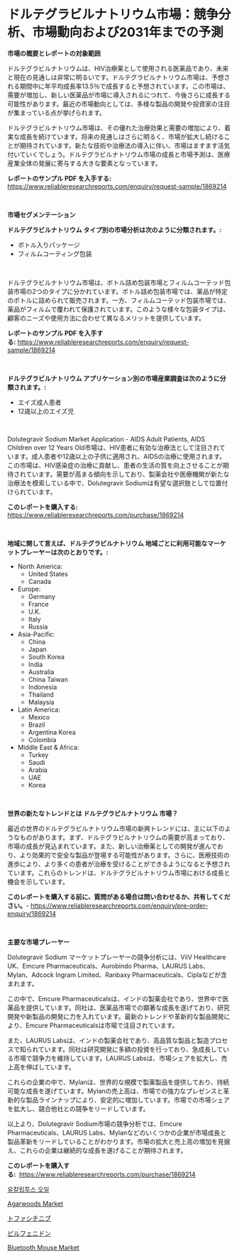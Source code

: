 <p><h1>ドルテグラビルナトリウム市場：競争分析、市場動向および2031年までの予測</h1></p><p><strong>市場の概要とレポートの対象範囲</strong></p>
<p><p>ドルテグラビルナトリウムは、HIV治療薬として使用される医薬品であり、未来と現在の見通しは非常に明るいです。ドルテグラビルナトリウム市場は、予想される期間中に年平均成長率13.5％で成長すると予想されています。この市場は、需要が増加し、新しい医薬品が市場に導入されるにつれて、今後さらに成長する可能性があります。最近の市場動向としては、多様な製品の開発や投資家の注目が集まっている点が挙げられます。</p><p>ドルテグラビルナトリウム市場は、その優れた治療効果と需要の増加により、着実な成長を続けています。将来の見通しはさらに明るく、市場が拡大し続けることが期待されています。新たな技術や治療法の導入に伴い、市場はますます活気付いていくでしょう。ドルテグラビルナトリウム市場の成長と市場予測は、医療産業全体の発展に寄与する大きな要素となっています。</p></p>
<p><strong>レポートのサンプル PDF を入手する:</strong> <a href="https://www.reliableresearchreports.com/enquiry/request-sample/1869214">https://www.reliableresearchreports.com/enquiry/request-sample/1869214</a></p>
<p>&nbsp;</p>
<p><strong>市場セグメンテーション</strong></p>
<p><strong>ドルテグラビルナトリウム タイプ別の市場分析は次のように分類されます。:</strong></p>
<p><ul><li>ボトル入りパッケージ</li><li>フィルムコーティング包装</li></ul></p>
<p>&nbsp;</p>
<p><p>ドルテグラビルナトリウム市場は、ボトル詰め包装市場とフィルムコーテッド包装市場の2つのタイプに分かれています。ボトル詰め包装市場では、薬品が特定のボトルに詰められて販売されます。一方、フィルムコーテッド包装市場では、薬品がフィルムで覆われて保護されています。このような様々な包装タイプは、顧客のニーズや使用方法に合わせて異なるメリットを提供しています。</p></p>
<p><strong>レポートのサンプル PDF を入手する:</strong>&nbsp;<a href="https://www.reliableresearchreports.com/enquiry/request-sample/1869214">https://www.reliableresearchreports.com/enquiry/request-sample/1869214</a></p>
<p>&nbsp;</p>
<p><strong> ドルテグラビルナトリウム アプリケーション別の市場産業調査は次のように分類されます。:</strong></p>
<p><ul><li>エイズ成人患者</li><li>12歳以上のエイズ児</li></ul></p>
<p>&nbsp;</p>
<p><p>Dolutegravir Sodium Market Application - AIDS Adult Patients, AIDS Children over 12 Years Old市場は、HIV患者に有効な治療法として注目されています。成人患者や12歳以上の子供に適用され、AIDSの治療に使用されます。この市場は、HIV感染症の治療に貢献し、患者の生活の質を向上させることが期待されています。需要が高まる傾向を示しており、製薬会社や医療機関が新たな治療法を模索している中で、Dolutegravir Sodiumは有望な選択肢として位置付けられています。</p></p>
<p><strong>このレポートを購入する:</strong>&nbsp; <a href="https://www.reliableresearchreports.com/purchase/1869214">https://www.reliableresearchreports.com/purchase/1869214</a></p>
<p>&nbsp;</p>
<p><strong>地域に関して言えば、ドルテグラビルナトリウム 地域ごとに利用可能なマーケットプレーヤーは次のとおりです。:</strong></p>
<p><ul>
    <li>
        North America:
        <ul>
            <li>United States</li>
            <li>Canada</li>
        </ul>
    </li>
    <li>
        Europe:
        <ul>
            <li>Germany</li>
            <li>France</li>
            <li>U.K.</li>
            <li>Italy</li>
            <li>Russia</li>
        </ul>
    </li>
    <li>
        Asia-Pacific:
        <ul>
            <li>China</li>
            <li>Japan</li>
            <li>South Korea</li>
            <li>India</li>
            <li>Australia</li>
            <li>China Taiwan</li>
            <li>Indonesia</li>
            <li>Thailand</li>
            <li>Malaysia</li>
        </ul>
    </li>
    <li>
        Latin America:
        <ul>
            <li>Mexico</li>
            <li>Brazil</li>
            <li>Argentina Korea</li>
            <li>Colombia</li>
        </ul>
    </li>
    <li>
        Middle East & Africa:
        <ul>
            <li>Turkey</li>
            <li>Saudi</li>
            <li>Arabia</li>
            <li>UAE</li>
            <li>Korea</li>
        </ul>
    </li>
    </ul></p>
<p>&nbsp;</p>
<p><strong>世界の新たなトレンドとは ドルテグラビルナトリウム 市場？</strong></p>
<p><p>最近の世界のドルテグラビルナトリウム市場の新興トレンドには、主に以下のようなものがあります。まず、ドルテグラビルナトリウムの需要が高まっており、市場の成長が見込まれています。また、新しい治療薬としての開発が進んでおり、より効果的で安全な製品が登場する可能性があります。さらに、医療技術の進歩により、より多くの患者が治療を受けることができるようになると予想されています。これらのトレンドは、ドルテグラビルナトリウム市場における成長と機会を示しています。</p></p>
<p><strong>このレポートを購入する前に、質問がある場合は問い合わせるか、共有してください。</strong>- <a href="https://www.reliableresearchreports.com/enquiry/pre-order-enquiry/1869214">https://www.reliableresearchreports.com/enquiry/pre-order-enquiry/1869214</a></p>
<p>&nbsp;</p>
<p><strong>主要な市場プレーヤー</strong></p>
<p><p>Dolutegravir Sodium マーケットプレーヤーの競争分析には、ViiV Healthcare UK、Emcure Pharmaceuticals、Aurobindo Pharma、LAURUS Labs、Mylan、Adcock Ingram Limited、Ranbaxy Pharmaceuticals、Ciplaなどが含まれます。 </p><p>この中で、Emcure Pharmaceuticalsは、インドの製薬会社であり、世界中で医薬品を提供しています。同社は、医薬品市場での顕著な成長を遂げており、研究開発や新製品の開発に力を入れています。最新のトレンドや革新的な製品開発により、Emcure Pharmaceuticalsは市場で注目されています。</p><p>また、LAURUS Labsは、インドの製薬会社であり、高品質な製品と製造プロセスで知られています。同社は研究開発に多額の投資を行っており、急成長している市場で競争力を維持しています。LAURUS Labsは、市場シェアを拡大し、売上高を伸ばしています。</p><p>これらの企業の中で、Mylanは、世界的な規模で製薬製品を提供しており、持続可能な成長を遂げています。Mylanの売上高は、市場での強力なプレゼンスと革新的な製品ラインナップにより、安定的に増加しています。市場での市場シェアを拡大し、競合他社との競争をリードしています。</p><p>以上より、Dolutegravir Sodium市場の競争分析では、Emcure Pharmaceuticals、LAURUS Labs、Mylanなどのいくつかの企業が市場成長と製品革新をリードしていることがわかります。市場の拡大と売上高の増加を見据え、これらの企業は継続的な成長を遂げることが期待されます。</p></p>
<p><strong>このレポートを購入する:</strong>&nbsp;&nbsp;<a href="https://www.reliableresearchreports.com/purchase/1869214">https://www.reliableresearchreports.com/purchase/1869214</a></p>
<p><p><a href="https://medium.com/@isariontaru/%EC%9C%A0%EC%B9%BC%EB%A6%BD%ED%88%AC%EC%8A%A4-%EC%98%A4%EC%9D%BC-%EC%8B%9C%EC%9E%A5-%EB%B3%B4%EA%B3%A0%EC%84%9C%EB%8A%94-%EC%9D%B4-%EC%8B%9C%EC%9E%A5%EC%9D%98-%EC%B5%9C%EC%8B%A0-%ED%8A%B8%EB%A0%8C%EB%93%9C%EC%99%80-%EC%84%B1%EC%9E%A5-%EA%B8%B0%ED%9A%8C%EB%A5%BC-%EB%B3%B4%EC%97%AC%EC%A4%8D%EB%8B%88%EB%8B%A4-777ed2ead40d">유칼립투스 오일</a></p><p><a href="https://picayune-night-cbd.notion.site/Agarwoods-Market-Size-Growing-and-Forecasted-for-period-from-2024-2031-and-provides-complete-marke-73c48628cfd3452b9bf22f3752caf4c3">Agarwoods Market</a></p><p><a href="https://github.com/wkuactfdzwizk06/Market-Research-Report-List-1/blob/main/50133653152.md">トファシチニブ</a></p><p><a href="https://github.com/lrlmopnhwd79300/Market-Research-Report-List-1/blob/main/47786333153.md">ピルフェニドン</a></p><p><a href="https://github.com/Hazelklievgspy6vdcsmu106w/Market-Research-Report-List-1/blob/main/bluetooth-mouse-market.md">Bluetooth Mouse Market</a></p></p>